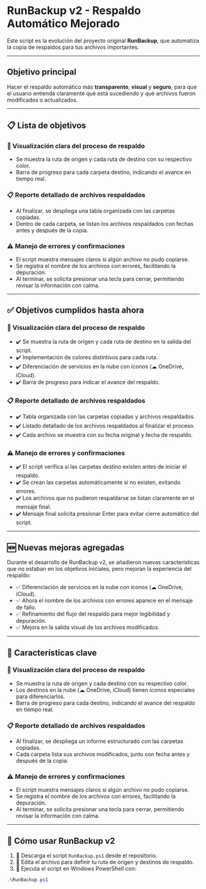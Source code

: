 # RunBackup v2 - Respaldo Automático Mejorado

Este script es la evolución del proyecto original **RunBackup**, que automatiza la copia de respaldos para tus archivos importantes.

---

## Objetivo principal

Hacer el respaldo automático más **transparente**, **visual** y **seguro**, para que el usuario entienda claramente qué está sucediendo y qué archivos fueron modificados o actualizados.

---

## 📋 Lista de objetivos

### 🔹 Visualización clara del proceso de respaldo
- Se muestra la ruta de origen y cada ruta de destino con su respectivo color.
- Barra de progreso para cada carpeta destino, indicando el avance en tiempo real.

### 📋 Reporte detallado de archivos respaldados
- Al finalizar, se despliega una tabla organizada con las carpetas copiadas.
- Dentro de cada carpeta, se listan los archivos respaldados con fechas antes y después de la copia.

### ⚠ Manejo de errores y confirmaciones
- El script muestra mensajes claros si algún archivo no pudo copiarse.
- Se registra el nombre de los archivos con errores, facilitando la depuración.
- Al terminar, se solicita presionar una tecla para cerrar, permitiendo revisar la información con calma.

---

## ✅ Objetivos cumplidos hasta ahora

### 🔹 Visualización clara del proceso de respaldo
- ✔️ Se muestra la ruta de origen y cada ruta de destino en la salida del script.
- ✔️ Implementación de colores distintivos para cada ruta.
- ✔️ Diferenciación de servicios en la nube con íconos (☁ OneDrive, iCloud).
- ✔️ Barra de progreso para indicar el avance del respaldo.

### 📋 Reporte detallado de archivos respaldados
- ✔️ Tabla organizada con las carpetas copiadas y archivos respaldados.
- ✔️ Listado detallado de los archivos respaldados al finalizar el proceso.
- ✔️ Cada archivo se muestra con su fecha original y fecha de respaldo.

### ⚠ Manejo de errores y confirmaciones
- ✔️ El script verifica si las carpetas destino existen antes de iniciar el respaldo.
- ✔️ Se crean las carpetas automáticamente si no existen, evitando errores.
- ✔️ Los archivos que no pudieron respaldarse se listan claramente en el mensaje final.
- ✔️ Mensaje final solicita presionar Enter para evitar cierre automático del script.

---

## 🆕 Nuevas mejoras agregadas

Durante el desarrollo de RunBackup v2, se añadieron nuevas características que no estaban en los objetivos iniciales, pero mejoran la experiencia del respaldo:

- ✅ Diferenciación de servicios en la nube con íconos (☁ OneDrive, iCloud).
- ✅ Ahora el nombre de los archivos con errores aparece en el mensaje de fallo.
- ✅ Refinamiento del flujo del respaldo para mejor legibilidad y depuración.
- ✅ Mejora en la salida visual de los archivos modificados.

---

## 📌 Características clave

### 🔹 Visualización clara del proceso de respaldo
- Se muestra la ruta de origen y cada destino con su respectivo color.
- Los destinos en la nube (☁ OneDrive, iCloud) tienen íconos especiales para diferenciarlos.
- Barra de progreso para cada destino, indicando el avance del respaldo en tiempo real.

### 📋 Reporte detallado de archivos respaldados
- Al finalizar, se despliega un informe estructurado con las carpetas copiadas.
- Cada carpeta lista sus archivos modificados, junto con fecha antes y después de la copia.

### ⚠ Manejo de errores y confirmaciones
- El script muestra mensajes claros si algún archivo no pudo copiarse.
- Se registra el nombre de los archivos con errores, facilitando la depuración.
- Al terminar, se solicita presionar una tecla para cerrar, permitiendo revisar la información con calma.

---

## 🚀 Cómo usar RunBackup v2

1. 🔹 Descarga el script `RunBackup.ps1` desde el repositorio.
2. 🔹 Edita el archivo para definir tu ruta de origen y destinos de respaldo.
3. 🔹 Ejecuta el script en Windows PowerShell con:

```powershell
.\RunBackup.ps1
```

